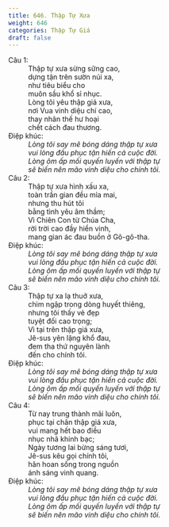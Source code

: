 ```yaml
---
title: 646. Thập Tự Xưa
weight: 646
categories: Thập Tự Giá
draft: false
---
```

<dl><dt>Câu 1:</dt><dd data-verse="1">Thập tự xưa sừng sững cao, <br/>dựng tận trên sườn núi xa, <br/>như tiêu biểu cho <br/>muôn sầu khổ sỉ nhục. <br/>Lòng tôi yêu thập giá xưa, <br/>nơi Vua vinh diệu chí cao, <br/>thay nhân thế hư hoại <br/>chết cách đau thương. </dd><dt>Điệp khúc:</dt><dd data-chorus="1"><em>Lòng tôi say mê bóng dáng thập tự xưa <br/>vui lòng đầu phục tận hiến cả cuộc đời. <br/>Lòng ôm ấp mối quyến luyến với thập tự <br/>sẽ biến nên mão vinh diệu cho chính tôi. </em></dd><dt>Câu 2:</dt><dd data-verse="2">Thập tự xưa hình xấu xa, <br/>toàn trần gian đều mỉa mai, <br/>nhưng thu hút tôi <br/>bằng tình yêu âm thầm; <br/>Vì Chiên Con từ Chúa Cha, <br/>rời trời cao đầy hiển vinh, <br/>mang gian ác đau buồn ở Gô-gô-tha. </dd><dt>Điệp khúc:</dt><dd data-chorus="1"><em>Lòng tôi say mê bóng dáng thập tự xưa <br/>vui lòng đầu phục tận hiến cả cuộc đời. <br/>Lòng ôm ấp mối quyến luyến với thập tự <br/>sẽ biến nên mão vinh diệu cho chính tôi. </em></dd><dt>Câu 3:</dt><dd data-verse="3">Thập tự xa lạ thuở xưa, <br/>chìm ngập trong dòng huyết thiêng, <br/>nhưng tôi thấy vẻ đẹp <br/>tuyệt đối cao trọng; <br/>Vì tại trên thập giá xưa, <br/>Jê-sus yên lặng khổ đau, <br/>đem tha thứ nguyên lành <br/>đến cho chính tôi. </dd><dt>Điệp khúc:</dt><dd data-chorus="1"><em>Lòng tôi say mê bóng dáng thập tự xưa <br/>vui lòng đầu phục tận hiến cả cuộc đời. <br/>Lòng ôm ấp mối quyến luyến với thập tự <br/>sẽ biến nên mão vinh diệu cho chính tôi. </em></dd><dt>Câu 4:</dt><dd data-verse="4">Từ nay trung thành mãi luôn, <br/>phục tại chân thập giá xưa, <br/>vui mang hết bao điều <br/>nhục nhã khinh bạc; <br/>Ngày tương lai bừng sáng tươi, <br/>Jê-sus kêu gọi chính tôi, <br/>hân hoan sống trong nguồn <br/>ánh sáng vinh quang. </dd><dt>Điệp khúc:</dt><dd data-chorus="1"><em>Lòng tôi say mê bóng dáng thập tự xưa <br/>vui lòng đầu phục tận hiến cả cuộc đời. <br/>Lòng ôm ấp mối quyến luyến với thập tự <br/>sẽ biến nên mão vinh diệu cho chính tôi. </em></dd></dl>